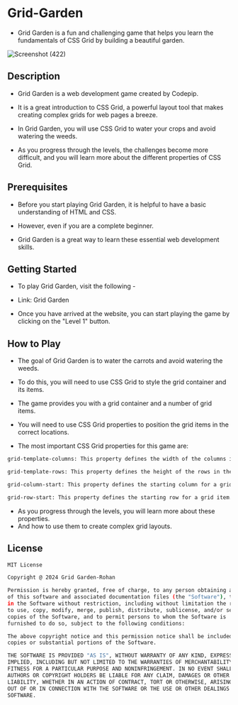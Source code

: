 # Grid-Garden

- Grid Garden is a fun and challenging game that helps you learn the fundamentals of CSS Grid by building a beautiful garden.
  
![Screenshot (422)](https://github.com/RohanShrivastava08/Grid-Garden/assets/94133270/7a6525e2-7dad-438e-8814-63af21ced31b)

## Description

- Grid Garden is a web development game created by Codepip. 

- It is a great introduction to CSS Grid, a powerful layout tool that makes creating complex grids for web pages a breeze.

- In Grid Garden, you will use CSS Grid to water your crops and avoid watering the weeds. 

- As you progress through the levels, the challenges become more difficult, and you will learn more about the different properties of CSS Grid.
## Prerequisites

- Before you start playing Grid Garden, it is helpful to have a basic understanding of HTML and CSS.

-  However, even if you are a complete beginner.

-  Grid Garden is a great way to learn these essential web development skills.
## Getting Started

- To play Grid Garden, visit the following -

- Link: Grid Garden

- Once you have arrived at the website, you can start playing the game by clicking on the "Level 1" button.
## How to Play

- The goal of Grid Garden is to water the carrots and avoid watering the weeds. 
- To do this, you will need to use CSS Grid to style the grid container and its items.

- The game provides you with a grid container and a number of grid items. 
- You will need to use CSS Grid properties to position the grid items in the correct locations.

- The most important CSS Grid properties for this game are:

```bash
grid-template-columns: This property defines the width of the columns in the grid container.

grid-template-rows: This property defines the height of the rows in the grid container.

grid-column-start: This property defines the starting column for a grid item.

grid-row-start: This property defines the starting row for a grid item.
```
- As you progress through the levels, you will learn more about these properties.
- And how to use them to create complex grid layouts.
## License

```sh
MIT License

Copyright @ 2024 Grid Garden-Rohan

Permission is hereby granted, free of charge, to any person obtaining a copy
of this software and associated documentation files (the "Software"), to deal
in the Software without restriction, including without limitation the rights
to use, copy, modify, merge, publish, distribute, sublicense, and/or sell
copies of the Software, and to permit persons to whom the Software is
furnished to do so, subject to the following conditions:

The above copyright notice and this permission notice shall be included in all
copies or substantial portions of the Software.

THE SOFTWARE IS PROVIDED "AS IS", WITHOUT WARRANTY OF ANY KIND, EXPRESS OR
IMPLIED, INCLUDING BUT NOT LIMITED TO THE WARRANTIES OF MERCHANTABILITY,
FITNESS FOR A PARTICULAR PURPOSE AND NONINFRINGEMENT. IN NO EVENT SHALL THE
AUTHORS OR COPYRIGHT HOLDERS BE LIABLE FOR ANY CLAIM, DAMAGES OR OTHER
LIABILITY, WHETHER IN AN ACTION OF CONTRACT, TORT OR OTHERWISE, ARISING FROM,
OUT OF OR IN CONNECTION WITH THE SOFTWARE OR THE USE OR OTHER DEALINGS IN THE
SOFTWARE.
```
